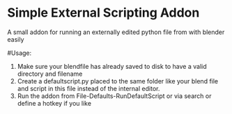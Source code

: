 # Simple External Scripting Addon
A small addon for running an externally edited python file from with blender easily

#Usage:
1. Make sure your blendfile has already saved to disk to have a valid directory and filename
2. Create a defaultscript.py placed to the same folder like your blend file and script in this file instead of the internal editor.
2. Run the addon from File-Defaults-RunDefaultScript or via search or define a hotkey if you like


